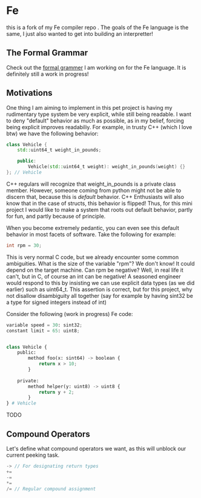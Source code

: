 # Fe
this is a fork of my Fe compiler repo <a href="https://github.com/spineda2019/Fe"></a>.
The goals of the Fe language is the same, I just also wanted to get into
building an interpretter!

## The Formal Grammar
Check out the <a href="https://github.com/spineda2019/Fe/blob/main/Grammar.md">formal grammer</a>
I am working on for the Fe language. It is definitely still a work in progress!

## Motivations
One thing I am aiming to implement in this pet project is having my rudimentary
type system be very explicit, while still being readable. I want to deny
"default" behavior as much as possible, as in my belief, forcing being
explicit improves readabiliy. For example, in trusty C++ (which I love btw) we
have the following behavior:

```cpp
class Vehicle {
    std::uint64_t weight_in_pounds;

    public:
        Vehicle(std::uint64_t weight): weight_in_pounds(weight) {}
}; // Vehicle
```

C++ regulars will recognize that weight_in_pounds is a private class member.
However, someone coming from python might not be able to discern that, because
this is *default* behavior. C++ Enthusiasts will also know that in the case of
structs, this behavior is flipped! Thus, for this mini project I would like to
make a system that roots out default behavior, partly for fun, and partly
because of principle.

When you become extremely pedantic, you can even see this default behavior in
most facets of software. Take the following for example:

```c
int rpm = 30;
```

This is very normal C code, but we already encounter some common ambiguities.
What is the size of the variable "rpm"? We don't know! It could depend on the
target machine. Can rpm be negative? Well, in real life it can't, but in C,
of course an int can be negative! A seasoned engineer would respond to this by
insisting we can use explicit data types (as we did earlier) such as uint64_t.
This assertion is correct, but for this project, why not disallow disambiguity
all together (say for example by having sint32 be a type for signed integers
instead of int)

Consider the following (work in progress) Fe code:

```py
variable speed = 30: sint32;
constant limit = 65: uint8;


class Vehicle {
    public:
        method foo(x: sint64) -> boolean {
            return x > 10;
        }
            
    private:
        method helper(y: uint8) -> uint8 {
            return y + 2;
        }
} # Vehicle
```

TODO

## Compound Operators
Let's define what compound operators we want, as this will unblock our current
peeking task.

```c
-> // For designating return types
+=
-=
*=
/= // Regular compound assignment
```
